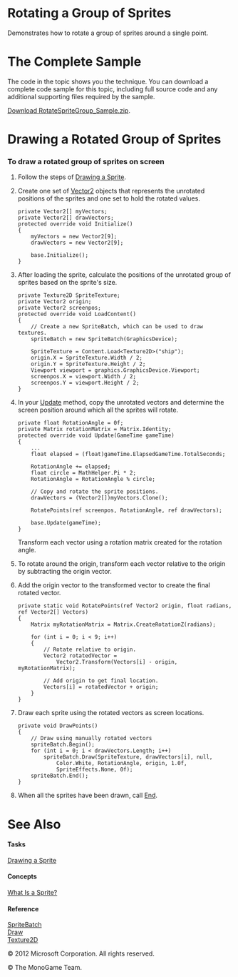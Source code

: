 

# Rotating a Group of Sprites

Demonstrates how to rotate a group of sprites around a single point.

# The Complete Sample

The code in the topic shows you the technique. You can download a complete code sample for this topic, including full source code and any additional supporting files required by the sample.

[Download RotateSpriteGroup_Sample.zip](http://go.microsoft.com/fwlink/?LinkId=258721).

# Drawing a Rotated Group of Sprites

### To draw a rotated group of sprites on screen

1.  Follow the steps of [Drawing a Sprite](2DGraphicsHowTo_Draw_Sprite.md).
    
2.  Create one set of [Vector2](T_Microsoft_Xna_Framework_Vector2.md) objects that represents the unrotated positions of the sprites and one set to hold the rotated values.
    
    ```
    private Vector2[] myVectors;
    private Vector2[] drawVectors;
    protected override void Initialize()
    {
        myVectors = new Vector2[9];
        drawVectors = new Vector2[9];
    
        base.Initialize();
    }
    ```
                        
    
3.  After loading the sprite, calculate the positions of the unrotated group of sprites based on the sprite's size.
    
    ```
    private Texture2D SpriteTexture;
    private Vector2 origin;
    private Vector2 screenpos;
    protected override void LoadContent()
    {
        // Create a new SpriteBatch, which can be used to draw textures.
        spriteBatch = new SpriteBatch(GraphicsDevice);
    
        SpriteTexture = Content.Load<Texture2D>("ship");
        origin.X = SpriteTexture.Width / 2;
        origin.Y = SpriteTexture.Height / 2;
        Viewport viewport = graphics.GraphicsDevice.Viewport;
        screenpos.X = viewport.Width / 2;
        screenpos.Y = viewport.Height / 2;
    }
    ```
                        
    
4.  In your [Update](M_Microsoft_Xna_Framework_Game_Update.md) method, copy the unrotated vectors and determine the screen position around which all the sprites will rotate.
    
    ```
    private float RotationAngle = 0f;
    private Matrix rotationMatrix = Matrix.Identity;
    protected override void Update(GameTime gameTime)
    {
        ...
        float elapsed = (float)gameTime.ElapsedGameTime.TotalSeconds;
    
        RotationAngle += elapsed;
        float circle = MathHelper.Pi * 2;
        RotationAngle = RotationAngle % circle;
    
        // Copy and rotate the sprite positions.
        drawVectors = (Vector2[])myVectors.Clone();
    
        RotatePoints(ref screenpos, RotationAngle, ref drawVectors);
    
        base.Update(gameTime);
    }
    ```
                        
    
    Transform each vector using a rotation matrix created for the rotation angle.
    
5.  To rotate around the origin, transform each vector relative to the origin by subtracting the origin vector.
    
6.  Add the origin vector to the transformed vector to create the final rotated vector.
    
    ```
    private static void RotatePoints(ref Vector2 origin, float radians, ref Vector2[] Vectors)
    {
        Matrix myRotationMatrix = Matrix.CreateRotationZ(radians);
    
        for (int i = 0; i < 9; i++)
        {
            // Rotate relative to origin.
            Vector2 rotatedVector =
                Vector2.Transform(Vectors[i] - origin, myRotationMatrix);
    
            // Add origin to get final location.
            Vectors[i] = rotatedVector + origin;
        }
    }
    ```
                        
    
7.  Draw each sprite using the rotated vectors as screen locations.
    
    ```
    private void DrawPoints()
    {
        // Draw using manually rotated vectors
        spriteBatch.Begin();
        for (int i = 0; i < drawVectors.Length; i++)
            spriteBatch.Draw(SpriteTexture, drawVectors[i], null,
                Color.White, RotationAngle, origin, 1.0f,
                SpriteEffects.None, 0f);
        spriteBatch.End();
    }
    ```
                        
    
8.  When all the sprites have been drawn, call [End](M_Microsoft_Xna_Framework_Graphics_SpriteBatch_End.md).
    

# See Also

#### Tasks

[Drawing a Sprite](2DGraphicsHowTo_Draw_Sprite.md)  

#### Concepts

[What Is a Sprite?](Sprite_Overview.md)  

#### Reference

[SpriteBatch](T_Microsoft_Xna_Framework_Graphics_SpriteBatch.md)  
[Draw](O_M_Microsoft_Xna_Framework_Graphics_SpriteBatch_Draw.md)  
[Texture2D](T_Microsoft_Xna_Framework_Graphics_Texture2D.md)  

© 2012 Microsoft Corporation. All rights reserved.  

© The MonoGame Team.
